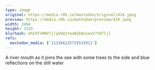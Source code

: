 ```yaml
---
type: image
original: https://media.r0b.io/mastodon/original/419.jpeg
preview: https://media.r0b.io/mastodon/preview/419.jpeg
width: 2494
height: 3325
blurhash: U%CHT+RNV?j[yGV@jYaxN2kDozaxV?t8flj[
refs:
  mastodon_media: ['113166225729533911']
---
```


A river mouth as it joins the see with some trees to the side and blue reflections on the still water 

